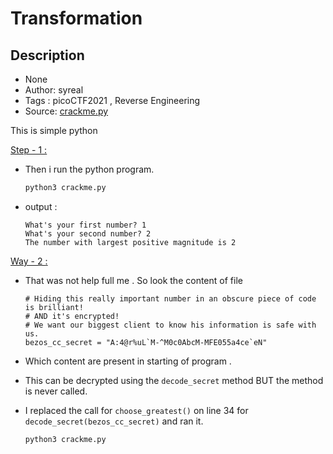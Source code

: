# Transformation

## Description
- None
- Author: syreal
- Tags  : picoCTF2021 , Reverse Engineering
- Source: [crackme.py](./crackme.py)

This is simple python 

<ins> Step - 1 <ins>:
- Then i run the python program.
  ```python
  python3 crackme.py
  ```
- output : 
  ```
  What's your first number? 1
  What's your second number? 2
  The number with largest positive magnitude is 2
  ```
  
<ins> Way - 2 <ins>:
- That was not help full me . So look the content of file  
  
  ```
  # Hiding this really important number in an obscure piece of code is brilliant!
  # AND it's encrypted!
  # We want our biggest client to know his information is safe with us.
  bezos_cc_secret = "A:4@r%uL`M-^M0c0AbcM-MFE055a4ce`eN"
  ```
- Which content are present in starting of program . 
- This can be decrypted using the `decode_secret` method BUT the method is never called.
- I replaced the call for `choose_greatest()` on line 34 for `decode_secret(bezos_cc_secret)` and ran it.
  ```python
  python3 crackme.py
  ```
